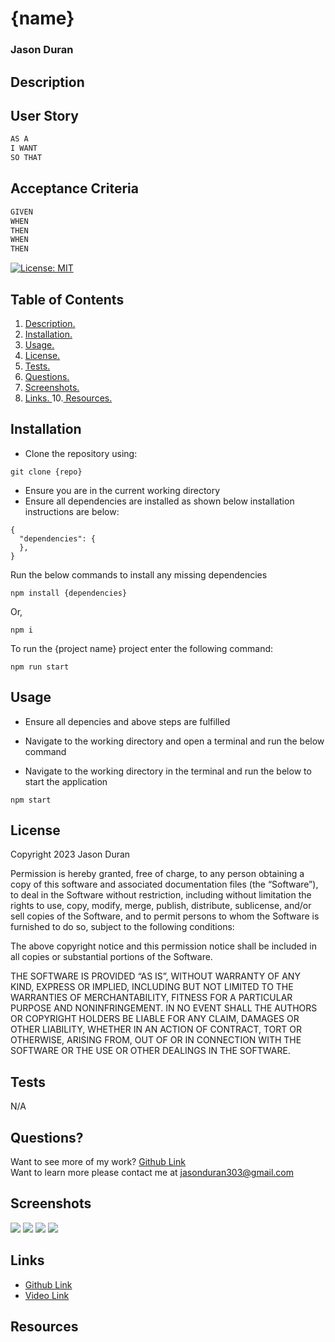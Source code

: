 # {name}

### Jason Duran

## Description


## User Story

```md
AS A 
I WANT 
SO THAT 
```

## Acceptance Criteria

```md
GIVEN 
WHEN 
THEN 
WHEN 
THEN 
```

[![License: MIT](https://img.shields.io/badge/License-MIT-blue.svg)](https://opensource.org/licenses/MIT)

## Table of Contents
1. [ Description. ](#description)
2. [ Installation. ](#installation)
3. [ Usage. ](#usage)
4. [ License. ](#license)
6. [ Tests. ](#tests)
7. [ Questions. ](#questions)
8. [ Screenshots. ](#screenshots)
9. [ Links. ](#links)
10.[ Resources. ](#resources)

## Installation
* Clone the repository using:
```
git clone {repo}
```
* Ensure you are in the current working directory
* Ensure all dependencies are installed as shown below installation instructions are below:
```
{
  "dependencies": {
  },
}

```
Run the below commands to install any missing dependencies
```
npm install {dependencies}
```
Or, 
```
npm i
```
To run the {project name} project enter the following command:
```
npm run start 

```
## Usage
* Ensure all depencies and above steps are fulfilled 
* Navigate to the working directory and open a terminal and run the below command


* Navigate to the working directory in the terminal and run the below to start the application
```
npm start
```

## License

Copyright 2023 Jason Duran

Permission is hereby granted, free of charge, to any person obtaining a copy of this software and associated documentation files (the “Software”), to deal in the Software without restriction, including without limitation the rights to use, copy, modify, merge, publish, distribute, sublicense, and/or sell copies of the Software, and to permit persons to whom the Software is furnished to do so, subject to the following conditions:

The above copyright notice and this permission notice shall be included in all copies or substantial portions of the Software.

THE SOFTWARE IS PROVIDED “AS IS”, WITHOUT WARRANTY OF ANY KIND, EXPRESS OR IMPLIED, INCLUDING BUT NOT LIMITED TO THE WARRANTIES OF MERCHANTABILITY, FITNESS FOR A PARTICULAR PURPOSE AND NONINFRINGEMENT. IN NO EVENT SHALL THE AUTHORS OR COPYRIGHT HOLDERS BE LIABLE FOR ANY CLAIM, DAMAGES OR OTHER LIABILITY, WHETHER IN AN ACTION OF CONTRACT, TORT OR OTHERWISE, ARISING FROM, OUT OF OR IN CONNECTION WITH THE SOFTWARE OR THE USE OR OTHER DEALINGS IN THE SOFTWARE.

## Tests
N/A

## Questions?
Want to see more of my work? [Github Link](https://github.com/BluSkreen)
<br/>
Want to learn more please contact me at jasonduran303@gmail.com


## Screenshots
![](img/)
![](img/)
![](img/)
![](img/)


## Links
* [Github Link]()
* [Video Link]() 


## Resources
